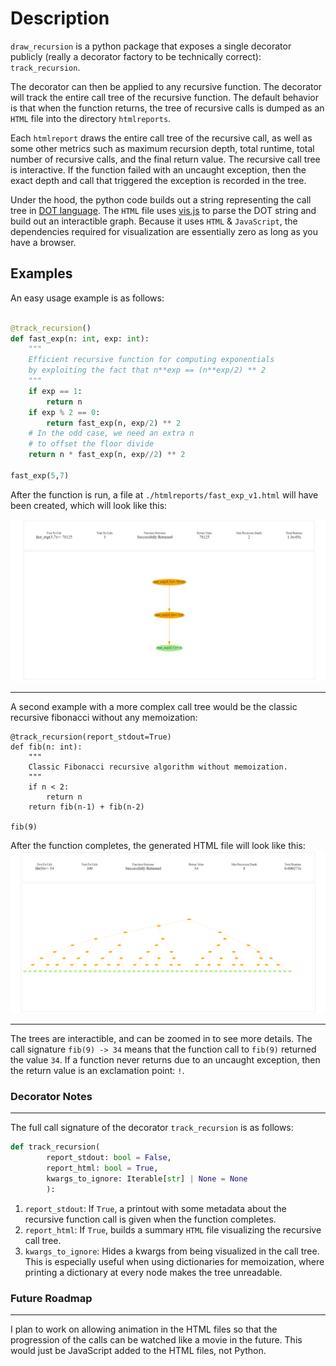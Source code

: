 # Description

`draw_recursion` is a python package that exposes
a single decorator publicly (really a decorator factory to be technically correct): `track_recursion`.

The decorator can then be applied to any recursive function. The decorator will track the entire call tree of the recursive function. The default behavior is that when the function returns, the tree of recursive calls is dumped as an `HTML` file into the directory `htmlreports`.

Each `htmlreport` draws the entire call tree of the recursive call, as well as some other metrics such as maximum recursion depth, total runtime, total number of recursive calls, and the final return value.
The recursive call tree is interactive. If the function failed with an uncaught exception, then the exact depth and call that triggered the exception is recorded in the tree.

Under the hood, the python code builds out a string representing the call tree in [DOT language](<https://en.wikipedia.org/wiki/DOT_(graph_description_language)>). The `HTML` file uses [vis.js](https://visjs.org/) to parse the DOT string and build out an interactible graph. Because it uses `HTML` & `JavaScript`, the dependencies required for visualization are essentially zero as long as you have a browser.

## Examples

An easy usage example is as follows:

```python

@track_recursion()
def fast_exp(n: int, exp: int):
    """
    Efficient recursive function for computing exponentials
    by exploiting the fact that n**exp == (n**exp/2) ** 2
    """
    if exp == 1:
        return n
    if exp % 2 == 0:
        return fast_exp(n, exp/2) ** 2
    # In the odd case, we need an extra n
    # to offset the floor divide
    return n * fast_exp(n, exp//2) ** 2

fast_exp(5,7)
```

After the function is run, a file at `./htmlreports/fast_exp_v1.html` will have been created, which will look like this:

![Fast Exponential Screenshot](./examples/fast_exp_screenshot.png)

---

A second example with a more complex call tree would be
the classic recursive fibonacci without any memoization:

```
@track_recursion(report_stdout=True)
def fib(n: int):
    """
    Classic Fibonacci recursive algorithm without memoization.
    """
    if n < 2:
        return n
    return fib(n-1) + fib(n-2)

fib(9)
```

After the function completes, the generated HTML file will look like this:
![Fib 9](./examples/fib_9_screenshot.png)

---

The trees are interactible, and can be zoomed in to see more details. The
call signature `fib(9) -> 34` means that the function call to `fib(9)` returned the value `34`. If a function never returns due to an uncaught exception, then the return value is an exclamation point: `!`.

### Decorator Notes

---

The full call signature of the decorator `track_recursion` is as follows:

```python
def track_recursion(
        report_stdout: bool = False,
        report_html: bool = True,
        kwargs_to_ignore: Iterable[str] | None = None
        ):

```

1. `report_stdout`: If `True`, a printout with some metadata about the recursive function call is given when the function completes.
2. `report_html`: If `True`, builds a summary `HTML` file visualizing the recursive call tree.
3. `kwargs_to_ignore`: Hides a kwargs from being visualized in the call tree. This is especially useful when using dictionaries for memoization, where printing a dictionary at every node makes the tree unreadable.

### Future Roadmap

---

I plan to work on allowing animation in the HTML files so that the progression of the calls can be watched like a movie in the future. This would just be JavaScript added to the HTML files, not Python.
